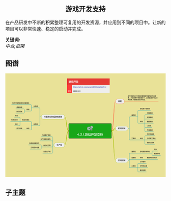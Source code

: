 <h2 align="center">游戏开发支持</h2>
<p>
在产品研发中不断的积累整理可复用的开发资源，并应用到不同的项目中。让新的项目可以非常快速、稳定的启动并完成。
</p>

**关键词:**<br/>
*中台,框架*

## 图谱
![图片加载中...](../exports/4.3.1.游戏开发支持.png?raw=true)

## 子主题
